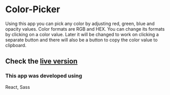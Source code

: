 # Color-Picker

Using this app you can pick any color by adjusting red, green, blue and opacity values. Color formats are RGB and HEX.
You can change its formats by clicking on a color value. Later it will be changed to work on clicking a separate button and there will also be a button to copy the color value to clipboard.

## Check the [live version](https://color-picker-d6608.web.app)

### This app was developed using

React, Sass
